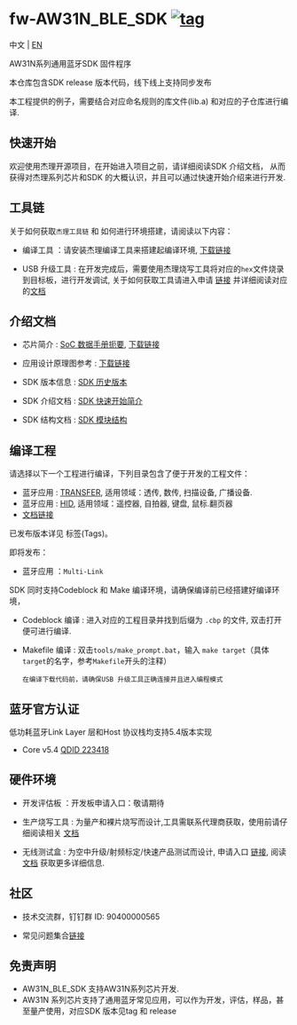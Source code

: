 
[tag download]:https://github.com/Jieli-Tech/fw-AW31N_BLE_SDK/tags
[tag_badgen]:https://img.shields.io/github/v/tag/Jieli-Tech/fw-AW31N_BLE_SDK?style=plastic&logo=bluetooth&labelColor=ffffff&color=informational&label=Tag&logoColor=blue

# fw-AW31N_BLE_SDK   [![tag][tag_badgen]][tag download]

中文 | [EN](./README-en.md)

AW31N系列通用蓝牙SDK 固件程序

本仓库包含SDK release 版本代码，线下线上支持同步发布

本工程提供的例子，需要结合对应命名规则的库文件(lib.a) 和对应的子仓库进行编译.

快速开始
------------

欢迎使用杰理开源项目，在开始进入项目之前，请详细阅读SDK 介绍文档，
从而获得对杰理系列芯片和SDK 的大概认识，并且可以通过快速开始介绍来进行开发.


工具链
------------

关于如何获取`杰理工具链` 和 如何进行环境搭建，请阅读以下内容：

* 编译工具 ：请安装杰理编译工具来搭建起编译环境, [下载链接](https://doc.zh-jieli.com/Tools/zh-cn/dev_tools/dev_env/index.html) 

* USB 升级工具 : 在开发完成后，需要使用杰理烧写工具将对应的`hex`文件烧录到目标板，进行开发调试, 关于如何获取工具请进入申请 [链接](https://item.taobao.com/item.htm?spm=a1z10.1-c-s.w4004-22883854875.5.504d246bXKwyeH&id=620295020803) 并详细阅读对应的[文档](https://doc.zh-jieli.com/Tools/zh-cn/dev_tools/forced_upgrade/index.html)

介绍文档
------------

* 芯片简介 : [SoC 数据手册扼要](https://doc.zh-jieli.com/vue/#/docs/aw31n), [下载链接](./doc/AW31N_规格书)

* 应用设计原理图参考 : [下载链接](./doc/AW31N_原理图)

* SDK 版本信息 : [SDK 历史版本](https://doc.zh-jieli.com/AW31/zh-cn/master/other/version/index.html)

* SDK 介绍文档 : [SDK 快速开始简介](https://doc.zh-jieli.com/AW31/zh-cn/master/getting_started/preparation/index.html)

* SDK 结构文档 : [SDK 模块结构](https://doc.zh-jieli.com/AW31/zh-cn/master/getting_started/sdk_app_develop/sdk_catalog.html)

编译工程
-------------
请选择以下一个工程进行编译，下列目录包含了便于开发的工程文件：

* 蓝牙应用 : [TRANSFER](./apps/demo/transfer/), 适用领域：透传, 数传, 扫描设备, 广播设备.
* 蓝牙应用 : [HID](./apps/demo/hid/), 适用领域：遥控器, 自拍器, 键盘, 鼠标.翻页器
* [文档链接](https://doc.zh-jieli.com/AW31/zh-cn/master/module_demo/index.html)

已发布版本详见 标签(Tags)。

即将发布：

* 蓝牙应用 ：`Multi-Link`


SDK 同时支持Codeblock 和 Make 编译环境，请确保编译前已经搭建好编译环境，

* Codeblock 编译 : 进入对应的工程目录并找到后缀为 `.cbp` 的文件, 双击打开便可进行编译.

* Makefile 编译 : 双击`tools/make_prompt.bat`，输入 `make target`（具体`target`的名字，参考`Makefile`开头的注释）

  `在编译下载代码前，请确保USB 升级工具正确连接并且进入编程模式`

蓝牙官方认证
-------------

低功耗蓝牙Link Layer 层和Host 协议栈均支持5.4版本实现

* Core v5.4 [QDID 223418](https://launchstudio.bluetooth.com/ListingDetails/193923)


硬件环境
-------------

* 开发评估板 ：开发板申请入口：敬请期待

* 生产烧写工具 : 为量产和裸片烧写而设计,工具需联系代理商获取，使用前请仔细阅读相关 [文档](https://doc.zh-jieli.com/Tools/zh-cn/mass_prod_tools/burner_1tuo2/index.html)

* 无线测试盒 : 为空中升级/射频标定/快速产品测试而设计, 申请入口 [链接](https://item.taobao.com/item.htm?spm=a1z10.1-c-s.w4004-22883854875.10.504d246bXKwyeH&id=620942507511), 阅读[文档](https://doc.zh-jieli.com/Tools/zh-cn/mass_prod_tools/testbox_1tuo2/index.html) 获取更多详细信息.


社区
--------------

* 技术交流群，钉钉群 ID: 90400000565

* 常见问题集合[链接](https://doc.zh-jieli.com/AW31/zh-cn/master/other/faq/index.html)

免责声明
------------

- AW31N_BLE_SDK 支持AW31N系列芯片开发.
- AW31N 系列芯片支持了通用蓝牙常见应用，可以作为开发，评估，样品，甚至量产使用，对应SDK 版本见tag 和 release
